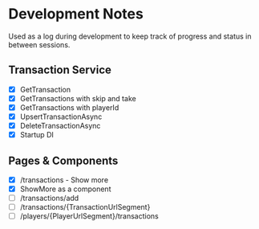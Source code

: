 # Development Notes

Used as a log during development to keep track of progress and status in between sessions.

## Transaction Service
- [x] GetTransaction
- [x] GetTransactions with skip and take
- [x] GetTransactions with playerId
- [x] UpsertTransactionAsync
- [x] DeleteTransactionAsync
- [x] Startup DI

## Pages & Components
- [x] /transactions - Show more
- [x] ShowMore as a component
- [ ] /transactions/add
- [ ] /transactions/{TransactionUrlSegment}
- [ ] /players/{PlayerUrlSegment}/transactions